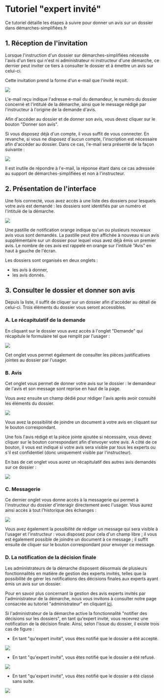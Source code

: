# Tutoriel "expert invité"

Ce tutoriel détaille les étapes à suivre pour donner un avis sur un dossier dans démarches-simplifiées.fr

## 1. Réception de l'invitation

Lorsque l'instruction d'un dossier sur démarches-simplifiées nécessite l'avis d'un tiers qui n'est ni administrateur ni instructeur d'une démarche, ce dernier peut inviter ce tiers à consulter le dossier et à émettre un avis sur celui-ci.&#x20;

Cette invitation prend la forme d'un e-mail que l'invité reçoit.&#x20;

![](<../.gitbook/assets/image (12) (1) (1).png>)

L'e-mail reçu indique l'adresse e-mail du demandeur, le numéro du dossier concerné et l'intitulé de la démarche, ainsi que le message rédigé par l'instructeur à l'origine de la demande d'avis.&#x20;

Afin d'accéder au dossier et de donner son avis, vous devez cliquer sur le bouton "Donner son avis".

Si vous disposez déjà d'un compte, il vous suffit de vous connecter. En revanche, si vous ne disposez d'aucun compte, l'inscription est nécessaire afin d'accéder au dossier. Dans ce cas, l'e-mail sera présenté de la façon suivante :

![](<../.gitbook/assets/image (13) (1).png>)

Il est inutile de répondre à l'e-mail, la réponse étant dans ce cas adressée au support de démarches-simplifiées et non à l'instructeur.&#x20;

## 2. Présentation de l'interface

Une fois connecté, vous avez accès à une liste des dossiers pour lesquels votre avis est demandé : les dossiers sont identifiés par un numéro et l'intitulé de la démarche.

![](<../.gitbook/assets/image (14) (1).png>)

Une pastille de notification orange indique qu'un ou plusieurs nouveaux avis vous sont demandés. La pastille peut être affichée à nouveau si un avis supplémentaire sur un dossier pour lequel vous avez déjà émis un premier avis. Le nombre de ces avis est rappelé en orange sur l'intitulé "Avis" en haut à gauche de l'écran.&#x20;

Les dossiers sont organisés en deux onglets :

* les avis à donner,
* les avis donnés.

## 3. Consulter le dossier et donner son avis

Depuis la liste, il suffit de cliquer sur un dossier afin d'accéder au détail de celui-ci. Trois éléments du dossier vous seront accessibles.&#x20;

### A. Le récapitulatif de la demande

En cliquant sur le dossier vous avez accès à l'onglet "Demande" qui récapitule le formulaire tel que remplit par l'usager :

![](<../.gitbook/assets/image (15) (1).png>)

Cet onglet vous permet également de consulter les pièces justificatives jointes au dossier par l'usager.

### B. Avis

Cet onglet vous permet de donner votre avis sur le dossier : le demandeur de l'avis et son message sont reprise en haut de la page.&#x20;

Vous avez ensuite un champ dédié pour rédiger l'avis après avoir consulté les éléments du dossier.

![](<../.gitbook/assets/image (16) (1).png>)

Vous avez la possibilité de joindre un document à votre avis en cliquant sur le bouton correspondant.&#x20;

Une fois l'avis rédigé et la pièce jointe ajoutée si nécessaire, vous devez cliquer sur le bouton correspondant afin d'envoyer votre avis. A côté de ce bouton, il vous est indiqué si votre avis sera visible par tous les experts ou s'il est confidentiel (donc uniquement visible par l'instructeur).

En bas de cet onglet vous aurez un récapitulatif des autres avis demandés sur ce dossier :

![](<../.gitbook/assets/image (18) (1) (1).png>)

### C. Messagerie&#x20;

Ce dernier onglet vous donne accès à la messagerie qui permet à l'instructeur du dossier d'interagir directement avec l'usager. Vous aurez ainsi accès à tout l'historique des échanges :

![](<../.gitbook/assets/image (19) (1).png>)

Vous avez également la possibilité de rédiger un message qui sera visible à l'usager et l'instructeur : vous disposez pour cela d'un champ libre ; il vous est également possible de joindre un document à ce message ; il suffit ensuite de cliquer sur le bouton correspondant pour envoyer ce message.

### **D. La notification de la décision finale**&#x20;

Les administrateurs de la démarche disposent désormais de plusieurs fonctionnalités en matière de gestion des experts invités, telles que la possibilité de gérer les notifications des décisions finales aux experts ayant émis un avis sur un dossier.&#x20;

Pour en savoir plus concernant la gestion des avis experts invités par l'administrateur de la démarche, nous vous invitons à consulter notre page consacrée au tutoriel "administrateur" en cliquant [ici](https://doc.demarches-simplifiees.fr/tutoriels/tutoriel-administrateur).

Si l'administrateur de la démarche active la fonctionnalité "notifier des décisions sur les dossiers", en tant qu'expert invité, vous recevrez une notification de la décision finale. Ainsi, selon l'issue du dossier, il existe trois cas de figure :&#x20;

* En tant "qu'expert invité", vous êtes notifié que le dossier a été accepté.&#x20;

![](<../.gitbook/assets/image (45).png>)

* En tant "qu'expert invité", vous êtes notifié que le dossier a été refusé.&#x20;

![](<../.gitbook/assets/image (46).png>)

* En tant "qu'expert invité", vous êtes notifié que le dossier a été classé sans suite.&#x20;

![](<../.gitbook/assets/image (47).png>)

###
